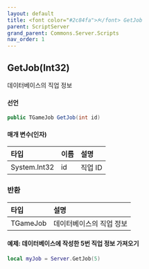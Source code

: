 ```yaml
---
layout: default
title: <font color="#2c84fa">𝑓</font> GetJob
parent: ScriptServer
grand_parent: Commons.Server.Scripts
nav_order: 1
---
```


<!-- 아래로 편집 -->

## GetJob(Int32)
데이터베이스의 직업 정보

#### 선언
```cs
public TGameJob GetJob(int id)
```

#### 매개 변수(인자)

|타입|이름|설명|
|:-|:-|:-|
|System.Int32|id|직업 ID|

### 반환

|타입|설명|
|:-|:-|
|TGameJob|데이터베이스의 직업 정보|

#### 예제: 데이터베이스에 작성한 5번 직업 정보 가져오기
```lua
local myJob = Server.GetJob(5)
```
